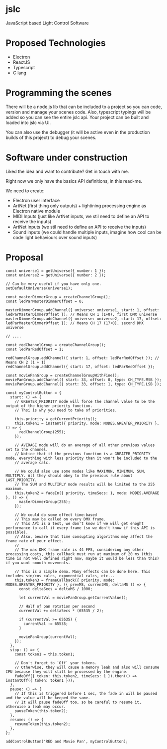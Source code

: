 # jslc
JavaScript based Light Control Software

# Proposed Technologies
- Electron
- ReactJS
- Typescript
- C lang

# Programming the scenes
There will be a node.js lib that can be included to a project so you can code, version and manage your scenes code.
Also, typescript typings will be added so you can see the entire jslc api.
Your project can be built and loaded into jslc via UI.

You can also use the debugger (it will be active even in the production builds of this project) to debug your scenes.

# Software under construction
Liked the idea and want to contribute?
Get in touch with me.

Right now we only have the basics API definitions, in this read-me.

We need to create:
- Electron user interface
- ArtNet (first thing only outputs) + lightining processing engine as Electron native module 
- MIDI Inputs (just like ArtNet inputs, we stil need to define an API to receive the inputs)
- ArtNet inputs (we stil need to define an API to receive the inputs)
- Sound inputs (we could handle multiple inputs, imagine how cool can be code light behaviours over sound inputs)

# Proposal

```
const universe1 = getUniverse({ number: 1 });
const universe2 = getUniverse({ number: 2 });

// Can be very useful if you have only one.
setDefaultUniverse(universe1);

const masterDimmerGroup = createChannelGroup();
const ledParMasterDimmerOffset = 0;

masterDimmerGroup.addChannel({ universe: universe1, start: 1, offset: ledParMasterDimmerOffset }); // Means CH 1 (1+0), first DMX universe
masterDimmerGroup.addChannel({ universe: universe2, start: 17, offset: ledParMasterDimmerOffset }); // Means CH 17 (17+0), second DMX universe

// ....

const redChannelGroup = createChannelGroup();
const ledParRedOffset = 1;

redChannelGroup.addChannel({ start: 1, offset: ledParRedOffset }); // Means CH 2 (1 + 1)
redChannelGroup.addChannel({ start: 17, offset: ledParRedOffset });

const moviePanGroup = createChannelGroupWithFine();
moviePanGroup.addChannel({ start: 33, offset: 0, type: CH_TYPE.MSB });
moviePanGroup.addChannel({ start: 33, offset: 1, type: CH_TYPE.LSB });

const myControlButton = {
  start: () => {
    // GREATER_PRIORITY mode will force the channel value to be the output of the higher priority function.
    // Thsi is why you need to take of priorities.
    
    this.priority = getCurrentPriority();
    this.token1 = instant({ priority, mode: MODES.GREATER_PRIORITY }, () => {
      redChannelGroup(255);
    });
    
    // AVERAGE mode will do an average of all other previous values set to the channel.
    // Notice that if the previous function is a GREATER_PRIORITY mode, everything with less priority than it won't be included to the
    // average calc.
    
    // We could also use some modes like MAXIMUN, MINIMUM, SUM, MULTIPLY. All they should obey to the previous rule about LAST_PRIORITY.
    // The SUM and MULTIPLY mode results will be limited to the 255 maximum.
    this.token2 = fadeIn({ priority, timeSecs: 1, mode: MODES.AVERAGE }, () => {
      masterDimmerGroup(255);
    });
    
    // We could do some effect time-based
    // This may be called on every DMX frame.
    // This API is a test, we don't know if we will get enoght performance to call it every frame (so we don't know if this API is possible).
    // Also, beware that time consupting algorithms may affect the frame rate of your effect.
    //
    // The max DMX frame rate is 44 FPS, considering any other processing costs, this callback must run at maximum of 20 ms (this time is not well defined right now, maybe it would be less than this) if you want smooth movements.
    
    // This is a simple demo. Many effects can be done here. This includes sin/cos calcs, exponential calcs, etc...
    this.token3 = frameCallback({ priority, mode: MODES.GREATER_PRIORITY }, ({ prevMS, currentMS, deltaMS )) => {
      const deltaSecs = deltaMS / 1000;
      
      let currentVal = moviePanGroup.getCurrentValue();
      
      // Half of pan rotation per second
      currentVal += deltaSecs * (65535 / 2);
      
      if (currentVal >= 65535) {
        currentVal -= 65535;
      }
      
      moviePanGroup(currentVal);
    });
  },
  stop: () => {
    const token1 = this.token1;
    
    // Don't forget to `Off` your tokens. 
    // Otherwise, they will cause a memory leak and also will consume CPU because they will still be processed by the engine.
    fadeOff({ token: this.token2, timeSecs: 1 }).then(() => instantOff({ token: token1 }));
  },
  pause: () => {
    // If this is triggered before 1 sec, the fade in will be paused and the value will be keeped the same.
    // It will pause fadeOff too, so be careful to resume it, otherwise a leak may occur.
    pauseToken(this.token2);
  },
  resume: () => {
    resumeToken(this.token2);
  },
};

addControlButton('RED and Movie Pan', myControlButton);
```
